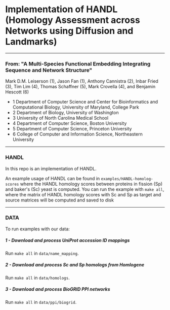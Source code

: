 # Implementation of HANDL (Homology Assessment across Networks using Diffusion and Landmarks)

---

### From: "A Multi-Species Functional Embedding Integrating Sequence and Network Structure"

Mark D.M. Leiserson (1), Jason Fan (1), Anthony Cannistra (2), Inbar Fried (3), Tim Lim (4), Thomas Schaffner (5), Mark Crovella (4), and Benjamin Hescott (6)

* 1 Department of Computer Science and Center for Bioinformatics and Computational Biology, University of Maryland, College Park
* 2 Department of Biology, University of Washington
* 3 University of North Carolina Medical School
* 4 Department of Computer Science, Boston University
* 5 Department of Computer Science, Princeton University
* 6 College of Computer and Information Science, Northeastern University

---

### HANDL
In this repo is an implementation of HANDL. 

An example usage of HANDL can be found in `examples/HANDL-homolog-scores` where the HANDL homology scores between proteins in fission (Sp) and baker's (Sc) yeast is computed. 
 You can run the example with `make all`, where the matrix of HANDL homology scores with Sc and Sp as target and source matrices will be computed and saved to disk

---

### DATA
 To run examples with our data:

##### 1 - Download and process UniProt accession ID mappings
Run `make all` in `data/name_mapping`.

##### 2 - Download and process Sc and Sp homologs from Homlogene
Run `make all` in `data/homologs`.

##### 3 - Download and process BioGRID PPI networks
Run `make all` in `data/ppi/biogrid`.
